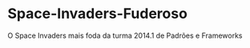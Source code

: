 Space-Invaders-Fuderoso
=======================

O Space Invaders mais foda da turma 2014.1 de Padrões e Frameworks
